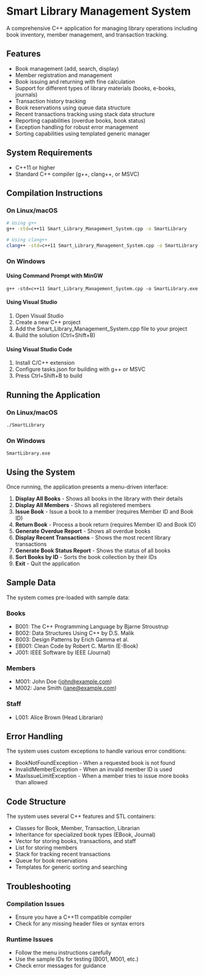 # Smart Library Management System

A comprehensive C++ application for managing library operations including book inventory, member management, and transaction tracking.

## Features

- Book management (add, search, display)
- Member registration and management
- Book issuing and returning with fine calculation
- Support for different types of library materials (books, e-books, journals)
- Transaction history tracking
- Book reservations using queue data structure
- Recent transactions tracking using stack data structure
- Reporting capabilities (overdue books, book status)
- Exception handling for robust error management
- Sorting capabilities using templated generic manager

## System Requirements

- C++11 or higher
- Standard C++ compiler (g++, clang++, or MSVC)

## Compilation Instructions

### On Linux/macOS

```bash
# Using g++
g++ -std=c++11 Smart_Library_Management_System.cpp -o SmartLibrary

# Using clang++
clang++ -std=c++11 Smart_Library_Management_System.cpp -o SmartLibrary
```

### On Windows

#### Using Command Prompt with MinGW
```
g++ -std=c++11 Smart_Library_Management_System.cpp -o SmartLibrary.exe
```

#### Using Visual Studio
1. Open Visual Studio
2. Create a new C++ project
3. Add the Smart_Library_Management_System.cpp file to your project
4. Build the solution (Ctrl+Shift+B)

#### Using Visual Studio Code
1. Install C/C++ extension
2. Configure tasks.json for building with g++ or MSVC
3. Press Ctrl+Shift+B to build

## Running the Application

### On Linux/macOS
```bash
./SmartLibrary
```

### On Windows
```
SmartLibrary.exe
```

## Using the System

Once running, the application presents a menu-driven interface:

1. **Display All Books** - Shows all books in the library with their details
2. **Display All Members** - Shows all registered members
3. **Issue Book** - Issue a book to a member (requires Member ID and Book ID)
4. **Return Book** - Process a book return (requires Member ID and Book ID)
5. **Generate Overdue Report** - Shows all overdue books
6. **Display Recent Transactions** - Shows the most recent library transactions
7. **Generate Book Status Report** - Shows the status of all books
8. **Sort Books by ID** - Sorts the book collection by their IDs
0. **Exit** - Quit the application

## Sample Data

The system comes pre-loaded with sample data:

### Books
- B001: The C++ Programming Language by Bjarne Stroustrup
- B002: Data Structures Using C++ by D.S. Malik
- B003: Design Patterns by Erich Gamma et al.
- EB001: Clean Code by Robert C. Martin (E-Book)
- J001: IEEE Software by IEEE (Journal)

### Members
- M001: John Doe (john@example.com)
- M002: Jane Smith (jane@example.com)

### Staff
- L001: Alice Brown (Head Librarian)

## Error Handling

The system uses custom exceptions to handle various error conditions:

- BookNotFoundException - When a requested book is not found
- InvalidMemberException - When an invalid member ID is used
- MaxIssueLimitException - When a member tries to issue more books than allowed

## Code Structure

The system uses several C++ features and STL containers:
- Classes for Book, Member, Transaction, Librarian
- Inheritance for specialized book types (EBook, Journal)
- Vector for storing books, transactions, and staff
- List for storing members
- Stack for tracking recent transactions
- Queue for book reservations
- Templates for generic sorting and searching

## Troubleshooting

### Compilation Issues
- Ensure you have a C++11 compatible compiler
- Check for any missing header files or syntax errors

### Runtime Issues
- Follow the menu instructions carefully
- Use the sample IDs for testing (B001, M001, etc.)
- Check error messages for guidance


